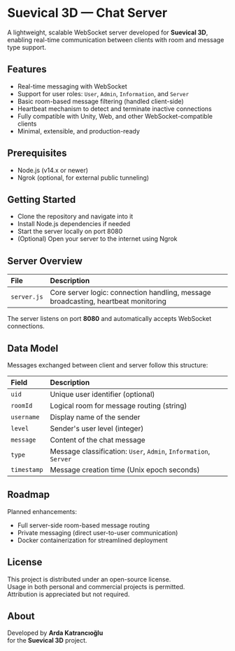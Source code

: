 # Suevical 3D — Chat Server

A lightweight, scalable WebSocket server developed for **Suevical 3D**, enabling real-time communication between clients with room and message type support.

## Features

- Real-time messaging with WebSocket
- Support for user roles: `User`, `Admin`, `Information`, and `Server`
- Basic room-based message filtering (handled client-side)
- Heartbeat mechanism to detect and terminate inactive connections
- Fully compatible with Unity, Web, and other WebSocket-compatible clients
- Minimal, extensible, and production-ready

## Prerequisites

- Node.js (v14.x or newer)
- Ngrok (optional, for external public tunneling)

## Getting Started

- Clone the repository and navigate into it
- Install Node.js dependencies if needed
- Start the server locally on port 8080
- (Optional) Open your server to the internet using Ngrok

## Server Overview

| File | Description |
| :--- | :--- |
| `server.js` | Core server logic: connection handling, message broadcasting, heartbeat monitoring |

The server listens on port **8080** and automatically accepts WebSocket connections.

## Data Model

Messages exchanged between client and server follow this structure:

| Field | Description |
| :--- | :--- |
| `uid` | Unique user identifier (optional) |
| `roomId` | Logical room for message routing (string) |
| `username` | Display name of the sender |
| `level` | Sender's user level (integer) |
| `message` | Content of the chat message |
| `type` | Message classification: `User`, `Admin`, `Information`, `Server` |
| `timestamp` | Message creation time (Unix epoch seconds) |

## Roadmap

Planned enhancements:

- Full server-side room-based message routing
- Private messaging (direct user-to-user communication)
- Docker containerization for streamlined deployment

## License

This project is distributed under an open-source license.  
Usage in both personal and commercial projects is permitted.  
Attribution is appreciated but not required.

## About

Developed by **Arda Katrancıoğlu**  
for the **Suevical 3D** project.
